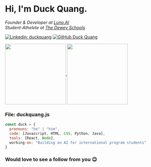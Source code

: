 <h1> Hi, I'm Duck Quang. </h1>
<p>
  <em>
  Founder & Developer at <a href="https://chatgpt.com/g/g-rEe2n3fCL-luno-ai">Luno.AI</a>
  <br>
  Student-Athelete at <a href="https://thedeweyschools.edu.vn/en/">The Dewey Schools</a>
  </em>
</p>

[![Linkedin: duckquang](https://img.shields.io/badge/LinkedIn-blue?logo=linkedin)](https://www.linkedin.com/in/duckquang/)
[![GitHub Duck Quang](https://img.shields.io/github/followers/duckyquang?label=follow&style=social)](https://github.com/duckyquang)
<br>

<a href="https://github.com/duckyquang/github-readme-stats">
  <img height=200 align="center" src="https://github-readme-stats.vercel.app/api?username=duckyquang&theme=dracula"/>
  <img height=200 align="center" src="https://github-readme-stats.vercel.app/api/top-langs/?username=duckyquang&theme=dracula&card_width=520&layout=compact"/>
</a>

### File: duckquang.js

```javascript
const duck = {
  pronouns: "he" | "him",
  code: [Javascript, HTML, CSS, Python, Java],
  tools: [React, Node],
  working-on: "Building an AI for international program students"
}
```

### Would love to see a follow from you 😉

